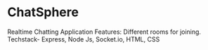 # ChatSphere
Realtime Chatting Application 
Features: Different rooms for joining.
Techstack- Express, Node Js, Socket.io, HTML, CSS

